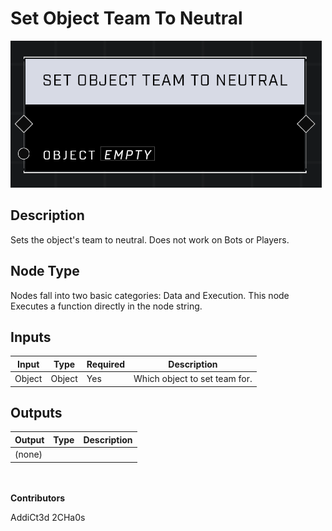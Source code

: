 # Set Object Team To Neutral
![](../../../.gitbook/assets/set-object-team-to-neutral.png)
## Description
Sets the object's team to neutral. Does not work on Bots or Players.

## Node Type
Nodes fall into two basic categories: Data and Execution. This node Executes a function directly in the node string.

## Inputs
| Input | Type | Required | Description |
|------------------|------------------|----------|--------------------------------------------------------------|
| Object | Object | Yes | Which object to set team for. |

## Outputs
| Output | Type | Description |
|------------------|------------------|--------------------------------------------------------------|
| (none) | | |

\
\
**Contributors**

AddiCt3d 2CHa0s